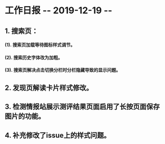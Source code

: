 # 工作日报       -- 2019-12-19 --

## 1. 搜索页：

#### (1). 搜索页加载等待图标样式调节。

#### (2). 搜索历史字体改为加粗。

#### (3). 搜索页解决点击切换分栏时分栏隐藏导致的显示问题。

## 2. 发现页解读卡片样式修改。

## 3. 检测情报站展示测评结果页面启用了长按页面保存图片的功能。

## 4. 补充修改了issue上的样式问题。